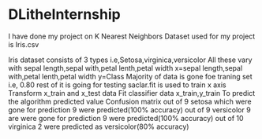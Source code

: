 # DLitheInternship
I have done my project on K Nearest Neighbors 
Dataset used for my project is Iris.csv

Iris dataset consists of 3 types i.e,Setosa,virginica,versicolor
All these vary with sepal length,sepal with,petal lenth,petal width
x=sepal length,sepal with,petal lenth,petal width
y=Class
Majority of data is gone foe traning set i.e, 0.80 rest of it is going for testing
saclar.fit is used to train x axis
Transform x_train and x_test data
Fit classifier data x_train,y_train
To predict the algorithm predicted value
Confusion matrix 
out of 9 setosa which were gone for prediction 9 were predicted(100% accuracy) 
out of 9 versicolor 9 are were gone for prediction 9 were predicted(100% accuracy)
out of 10 virginica 2 were predicted as versicolor(80% accuracy) 

